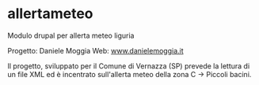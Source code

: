 # allertameteo
Modulo drupal per allerta meteo liguria

Progetto: Daniele Moggia
Web: www.danielemoggia.it

Il progetto, sviluppato per il Comune di Vernazza (SP) prevede la lettura di un file XML ed è incentrato sull'allerta meteo della zona C -> Piccoli bacini.
